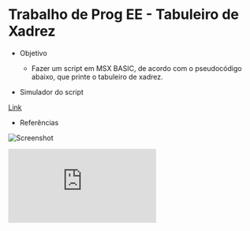 # Trabalho de Prog EE - Tabuleiro de Xadrez


* Objetivo

  - Fazer um script em MSX BASIC, de acordo com o pseudocódigo abaixo, que printe o tabuleiro de xadrez.
  
* Simulador do script

 [Link](https://webmsx.org/)
 
* Referências

![Screenshot](https://github.com/ProgramacaoEE2020/Basic_Cidrao/tree/master/README%20files/screenshot.png)

![Sourcecode](https://github.com/ProgramacaoEE2020/Basic_Cidrao/tree/master/README%20files/sourcecode.pdf)




